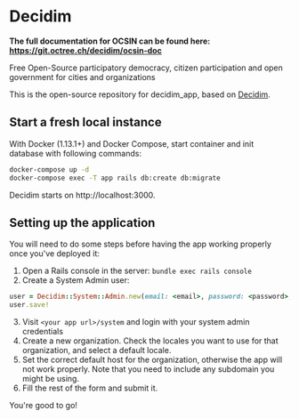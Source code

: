 # Decidim

**The full documentation for OCSIN can be found here: https://git.octree.ch/decidim/ocsin-doc** 

Free Open-Source participatory democracy, citizen participation and open government for cities and organizations

This is the open-source repository for decidim_app, based on [Decidim](https://github.com/decidim/decidim).

## Start a fresh local instance

With Docker (1.13.1+) and Docker Compose, start container and init database with following commands:

```bash
docker-compose up -d
docker-compose exec -T app rails db:create db:migrate
```

Decidim starts on http://localhost:3000.

## Setting up the application

You will need to do some steps before having the app working properly once you've deployed it:

1. Open a Rails console in the server: `bundle exec rails console`
2. Create a System Admin user:

```ruby
user = Decidim::System::Admin.new(email: <email>, password: <password>, password_confirmation: <password>)
user.save!
```

3. Visit `<your app url>/system` and login with your system admin credentials
4. Create a new organization. Check the locales you want to use for that organization, and select a default locale.
5. Set the correct default host for the organization, otherwise the app will not work properly. Note that you need to include any subdomain you might be using.
6. Fill the rest of the form and submit it.

You're good to go!
